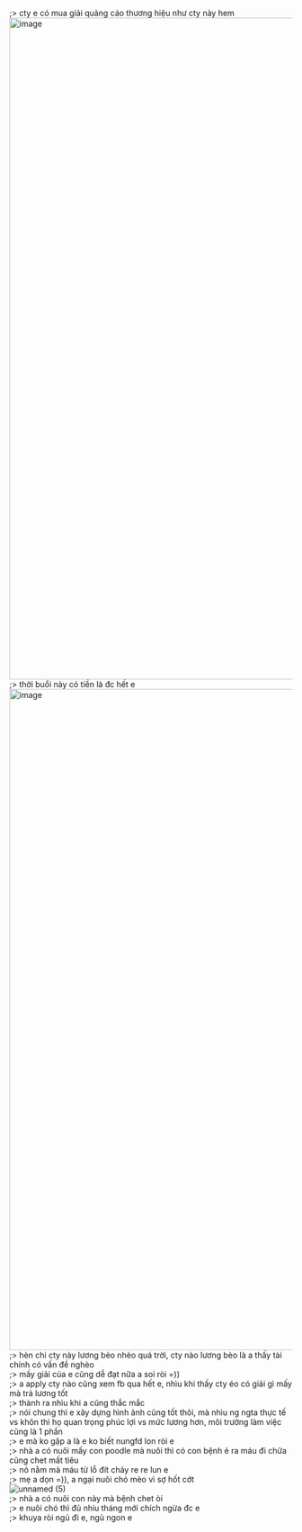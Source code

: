 ;> cty e có mua giải quảng cáo thương hiệu như cty này hem<br>
<img width="1450" height="1177" alt="image" src="https://github.com/user-attachments/assets/816f281b-0f47-4967-89d9-9ebf89c4cf5a" /><br>
;> thời buổi này có tiền là đc hết e<br>
<img width="1460" height="1176" alt="image" src="https://github.com/user-attachments/assets/ca4e423d-f790-4b1f-a65c-5df309c24236" /><br>
;> hèn chi cty này lương bèo nhèo quá trời, cty nào lương bèo là a thấy tài chính có vấn đề nghèo<br>
;> mấy giải của e cũng dễ đạt nữa a soi ròi =))<br>
;> a apply cty nào cũng xem fb qua hết e, nhìu khi thấy cty éo có giải gì mấy mà trả lương tốt<br>
;> thành ra nhìu khi a cũng thắc mắc<br>
;> nói chung thì e xây dựng hình ảnh cũng tốt thôi, mà nhìu ng ngta thực tế vs khôn thì họ quan trọng phúc lợi vs mức lương hơn, môi trường làm việc cũng là 1 phần<br>
;> e mà ko gặp a là e ko biết nungfd lon ròi e<br>
;> nhà a có nuôi mấy con poodle mà nuôi thì có con bệnh ẻ ra máu đi chữa cũng chet mất tiêu<br>
;> nó nằm mà máu từ lỗ đít chảy re re lun e<br>
;> mẹ a dọn =)), a ngại nuôi chó mèo vì sợ hốt cớt<br>
![unnamed (5)](https://github.com/user-attachments/assets/6d7e1e29-05b0-4388-aef7-301e68f48140)<br>
;> nhà a có nuôi con này mà bệnh chet òi<br>
;> e nuôi chó thì đủ nhiu tháng mới chích ngừa đc e<br>
;> khuya ròi ngủ đi e, ngủ ngon e
